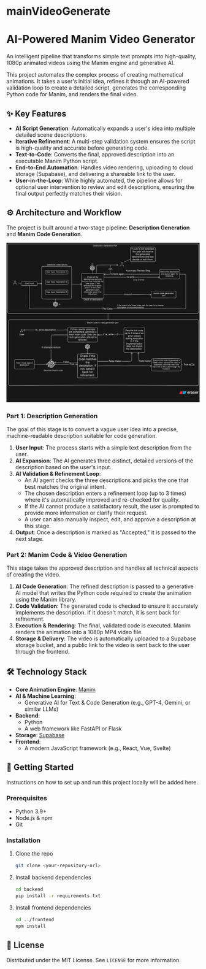 # mainVideoGenerate
# AI-Powered Manim Video Generator

An intelligent pipeline that transforms simple text prompts into high-quality, 1080p animated videos using the Manim engine and generative AI.

This project automates the complex process of creating mathematical animations. It takes a user's initial idea, refines it through an AI-powered validation loop to create a detailed script, generates the corresponding Python code for Manim, and renders the final video.

## ✨ Key Features

- **AI Script Generation**: Automatically expands a user's idea into multiple detailed scene descriptions.
- **Iterative Refinement**: A multi-step validation system ensures the script is high-quality and accurate before generating code.
- **Text-to-Code**: Converts the final, approved description into an executable Manim Python script.
- **End-to-End Automation**: Handles video rendering, uploading to cloud storage (Supabase), and delivering a shareable link to the user.
- **User-in-the-Loop**: While highly automated, the pipeline allows for optional user intervention to review and edit descriptions, ensuring the final output perfectly matches their vision.

## ⚙️ Architecture and Workflow

The project is built around a two-stage pipeline: **Description Generation** and **Manim Code Generation**.

![Workflow Diagram](manim_video_generation_pipeline.png)

### Part 1: Description Generation

The goal of this stage is to convert a vague user idea into a precise, machine-readable description suitable for code generation.

1.  **User Input**: The process starts with a simple text description from the user.
2.  **AI Expansion**: The AI generates three distinct, detailed versions of the description based on the user's input.
3.  **AI Validation & Refinement Loop**:
    - An AI agent checks the three descriptions and picks the one that best matches the original intent.
    - The chosen description enters a refinement loop (up to 3 times) where it's automatically improved and re-checked for quality.
    - If the AI cannot produce a satisfactory result, the user is prompted to provide more information or clarify their request.
    - A user can also manually inspect, edit, and approve a description at this stage.
4.  **Output**: Once a description is marked as "Accepted," it is passed to the next stage.

### Part 2: Manim Code & Video Generation

This stage takes the approved description and handles all technical aspects of creating the video.

1.  **AI Code Generation**: The refined description is passed to a generative AI model that writes the Python code required to create the animation using the Manim library.
2.  **Code Validation**: The generated code is checked to ensure it accurately implements the description. If it doesn't match, it is sent back for refinement.
3.  **Execution & Rendering**: The final, validated code is executed. Manim renders the animation into a 1080p MP4 video file.
4.  **Storage & Delivery**: The video is automatically uploaded to a Supabase storage bucket, and a public link to the video is sent back to the user through the frontend.

## 🛠️ Technology Stack

- **Core Animation Engine**: [Manim](https://www.manim.community/)
- **AI & Machine Learning**:
  - Generative AI for Text & Code Generation (e.g., GPT-4, Gemini, or similar LLMs)
- **Backend**:
  - Python
  - A web framework like FastAPI or Flask
- **Storage**: [Supabase](https://supabase.io/)
- **Frontend**:
  - A modern JavaScript framework (e.g., React, Vue, Svelte)

## 🚀 Getting Started

Instructions on how to set up and run this project locally will be added here.

### Prerequisites

- Python 3.9+
- Node.js & npm
- Git

### Installation

1.  Clone the repo
    ```sh
    git clone <your-repository-url>
    ```
2.  Install backend dependencies
    ```sh
    cd backend
    pip install -r requirements.txt
    ```
3.  Install frontend dependencies
    ```sh
    cd ../frontend
    npm install
    ```

## 📄 License

Distributed under the MIT License. See `LICENSE` for more information.